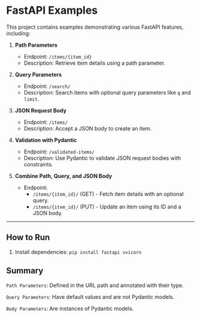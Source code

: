 # FastAPI Examples

This project contains examples demonstrating various FastAPI features, including:

1. **Path Parameters**
   - Endpoint: `/items/{item_id}`
   - Description: Retrieve item details using a path parameter.

2. **Query Parameters**
   - Endpoint: `/search/`
   - Description: Search items with optional query parameters like `q` and `limit`.

3. **JSON Request Body**
   - Endpoint: `/items/`
   - Description: Accept a JSON body to create an item.

4. **Validation with Pydantic**
   - Endpoint: `/validated-items/`
   - Description: Use Pydantic to validate JSON request bodies with constraints.

5. **Combine Path, Query, and JSON Body**
   - Endpoint: 
     - `/items/{item_id}/` (GET) - Fetch item details with an optional query.
     - `/items/{item_id}/` (PUT) - Update an item using its ID and a JSON body.

---

## How to Run

1. Install dependencies:
   ```pip install fastapi uvicorn```


## Summary
```Path Parameters```: Defined in the URL path and annotated with their type.

```Query Parameters```: Have default values and are not Pydantic models.

```Body Parameters```: Are instances of Pydantic models.